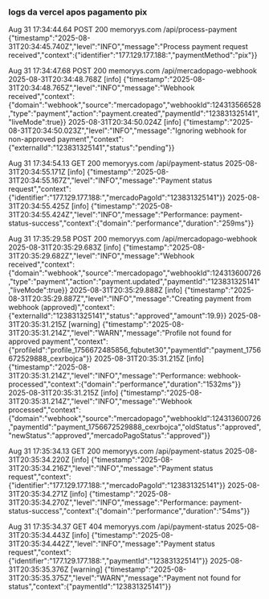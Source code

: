 ### logs da vercel apos pagamento pix

Aug 31 17:34:44.64
POST
200
memoryys.com
/api/process-payment
{"timestamp":"2025-08-31T20:34:45.740Z","level":"INFO","message":"Process payment request received","context":{"identifier":"177.129.177.188:","paymentMethod":"pix"}}

Aug 31 17:34:47.68
POST
200
memoryys.com
/api/mercadopago-webhook
2025-08-31T20:34:48.768Z [info] {"timestamp":"2025-08-31T20:34:48.765Z","level":"INFO","message":"Webhook received","context":{"domain":"webhook","source":"mercadopago","webhookId":124313566528,"type":"payment","action":"payment.created","paymentId":"123831325141","liveMode":true}}
2025-08-31T20:34:50.024Z [info] {"timestamp":"2025-08-31T20:34:50.023Z","level":"INFO","message":"Ignoring webhook for non-approved payment","context":{"externalId":"123831325141","status":"pending"}}

Aug 31 17:34:54.13
GET
200
memoryys.com
/api/payment-status
2025-08-31T20:34:55.171Z [info] {"timestamp":"2025-08-31T20:34:55.167Z","level":"INFO","message":"Payment status request","context":{"identifier":"177.129.177.188:","mercadoPagoId":"123831325141"}}
2025-08-31T20:34:55.425Z [info] {"timestamp":"2025-08-31T20:34:55.424Z","level":"INFO","message":"Performance: payment-status-success","context":{"domain":"performance","duration":"259ms"}}

Aug 31 17:35:29.58
POST
200
memoryys.com
/api/mercadopago-webhook
2025-08-31T20:35:29.683Z [info] {"timestamp":"2025-08-31T20:35:29.682Z","level":"INFO","message":"Webhook received","context":{"domain":"webhook","source":"mercadopago","webhookId":124313600726,"type":"payment","action":"payment.updated","paymentId":"123831325141","liveMode":true}}
2025-08-31T20:35:29.888Z [info] {"timestamp":"2025-08-31T20:35:29.887Z","level":"INFO","message":"Creating payment from webhook (approved)","context":{"externalId":"123831325141","status":"approved","amount":19.9}}
2025-08-31T20:35:31.215Z [warning] {"timestamp":"2025-08-31T20:35:31.214Z","level":"WARN","message":"Profile not found for approved payment","context":{"profileId":"profile_1756672485856_fqbutet30","paymentId":"payment_1756672529888_cexrbojca"}}
2025-08-31T20:35:31.215Z [info] {"timestamp":"2025-08-31T20:35:31.214Z","level":"INFO","message":"Performance: webhook-processed","context":{"domain":"performance","duration":"1532ms"}}
2025-08-31T20:35:31.215Z [info] {"timestamp":"2025-08-31T20:35:31.214Z","level":"INFO","message":"Webhook processed","context":{"domain":"webhook","source":"mercadopago","webhookId":124313600726,"paymentId":"payment_1756672529888_cexrbojca","oldStatus":"approved","newStatus":"approved","mercadoPagoStatus":"approved"}}

Aug 31 17:35:34.13
GET
200
memoryys.com
/api/payment-status
2025-08-31T20:35:34.220Z [info] {"timestamp":"2025-08-31T20:35:34.216Z","level":"INFO","message":"Payment status request","context":{"identifier":"177.129.177.188:","mercadoPagoId":"123831325141"}}
2025-08-31T20:35:34.271Z [info] {"timestamp":"2025-08-31T20:35:34.270Z","level":"INFO","message":"Performance: payment-status-success","context":{"domain":"performance","duration":"54ms"}}

Aug 31 17:35:34.37
GET
404
memoryys.com
/api/payment-status
2025-08-31T20:35:34.443Z [info] {"timestamp":"2025-08-31T20:35:34.442Z","level":"INFO","message":"Payment status request","context":{"identifier":"177.129.177.188:","paymentId":"123831325141"}}
2025-08-31T20:35:35.376Z [warning] {"timestamp":"2025-08-31T20:35:35.375Z","level":"WARN","message":"Payment not found for status","context":{"paymentId":"123831325141"}}
